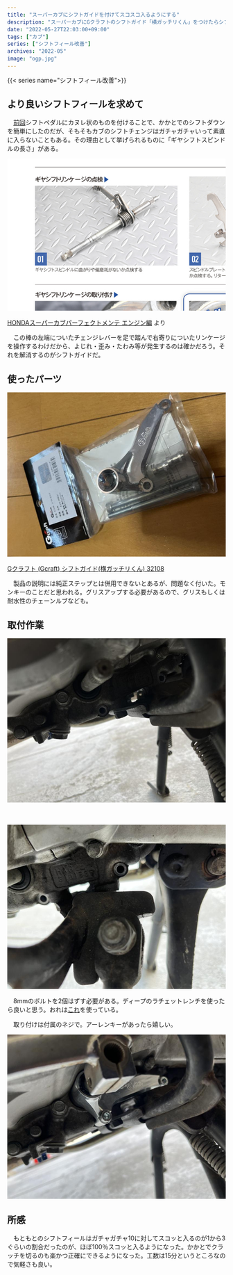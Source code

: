 ```yaml
---
title: "スーパーカブにシフトガイドを付けてスコスコ入るようにする"
description: "スーパーカブにGクラフトのシフトガイド「横ガッチリくん」をつけたらシフトがスコスコ入るようになった"
date: "2022-05-27T22:03:00+09:00"
tags: ["カブ"]
series: ["シフトフィール改善"]
archives: "2022-05"
image: "ogp.jpg"
---
```




{{< series name="シフトフィール改善">}}  
## より良いシフトフィールを求めて

　[前回](https://tbsmcd.net/post/cub-shift-pedal/)シフトペダルにカヌレ状のものを付けることで、かかとでのシフトダウンを簡単にしたのだが、そもそもカブのシフトチェンジはガチャガチャいって素直に入らないこともある。その理由として挙げられるものに「ギヤシフトスピンドルの長さ」がある。

![%E3%82%AE%E3%83%A4%E3%82%B7%E3%83%95%E3%83%88%E3%82%B9%E3%83%94%E3%83%B3%E3%83%89%E3%83%AB](2c06d0b1.jpg)

[HONDAスーパーカブパーフェクトメンテ エンジン編](https://amzn.to/3lRH9ra) より

　この棒の左端についたチェンジレバーを足で踏んで右寄りについたリンケージを操作するわけだから、よじれ・歪み・たわみ等が発生するのは確かだろう。それを解消するのがシフトガイドだ。

## 使ったパーツ

![%E6%A8%AA%E3%82%AC%E3%83%83%E3%83%81%E3%83%AA%E3%81%8F%E3%82%93](c9691c81.jpg)

[Gクラフト (Gcraft) シフトガイド(横ガッチリくん) 32108](https://amzn.to/39Xt9tm)

　製品の説明には純正ステップとは併用できないとあるが、問題なく付いた。モンキーのことだと思われる。グリスアップする必要があるので、グリスもしくは耐水性のチェーンルブなども。

## 取付作業

![%E3%83%9C%E3%83%AB%E3%83%88%E3%82%92%E5%A4%96%E3%81%97%E3%81%9F%E3%81%A8%E3%81%93%E3%82%8D01](5a1442aa.jpg)

　

![%E3%83%9C%E3%83%AB%E3%83%88%E3%82%92%E5%A4%96%E3%81%97%E3%81%9F%E3%81%A8%E3%81%93%E3%82%8D02](af8b8213.jpg)

　8mmのボルトを2個はずす必要がある。ディープのラチェットレンチを使ったら良いと思う。おれは[これ](https://amzn.to/3MT2mNy)を使っている。

　取り付けは付属のネジで。アーレンキーがあったら嬉しい。

![%E8%A3%85%E7%9D%80%E3%81%97%E3%81%9F%E3%81%A8%E3%81%93%E3%82%8D](8db0902b.jpg)

## 所感

　もともとのシフトフィールはガチャガチャ10に対してスコッと入るのが1から3ぐらいの割合だったのが、ほぼ100％スコッと入るようになった。かかとでクラッチを切るのも楽かつ正確にできるようになった。工数は15分というところなので気軽さも良い。
